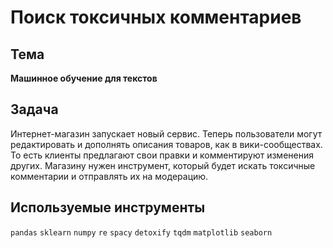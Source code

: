 # Поиск токсичных комментариев

## Тема 

**Машинное обучение для текстов**

## Задача

Интернет-магазин запускает новый сервис. Теперь пользователи могут редактировать и дополнять описания товаров, как в вики-сообществах. То есть клиенты предлагают свои правки и комментируют изменения других. Магазину нужен инструмент, который будет искать токсичные комментарии и отправлять их на модерацию.

## Используемые инструменты
`pandas` `sklearn` `numpy` `re` `spacy` `detoxify` `tqdm` `matplotlib` `seaborn` 
